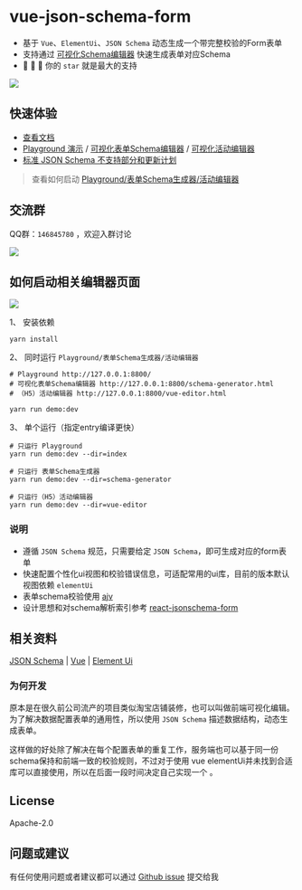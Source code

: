 # vue-json-schema-form
* 基于 `Vue`、`ElementUi`、`JSON Schema` 动态生成一个带完整校验的Form表单
* 支持通过 [可视化Schema编辑器](https://form.lljj.me/schema-generator.html "Vue JSON Schema Form 可视化编辑器") 快速生成表单对应Schema
* :star2: :star2: :star2: 你的 `star` 就是最大的支持

![](https://lljj-xxxx.oss-cn-hongkong.aliyuncs.com/vue-json-schema-form.gif)

## 快速体验
* [查看文档](https://vue-json-schema-form.lljj.me/ "Vue JSON Schema Docs")
* [Playground 演示](https://form.lljj.me/ "Vue JSON Schema Form Demo") / [可视化表单Schema编辑器](https://form.lljj.me/schema-generator.html "Vue JSON Schema Form 可视化编辑器") / [可视化活动编辑器](https://form.lljj.me/vue-editor.html)
* [标准 JSON Schema 不支持部分和更新计划](https://vue-json-schema-form.lljj.me/zh/guide/todo.html)

> 查看如何启动 [Playground/表单Schema生成器/活动编辑器](#如何启动相关编辑器页面)

## 交流群

QQ群：`146845780` ，欢迎入群讨论

![](https://lljj-xxxx.oss-cn-hongkong.aliyuncs.com/vjsf11.jpg)

## 如何启动相关编辑器页面

![](https://lljj-xxxx.oss-cn-hongkong.aliyuncs.com/vue-editor.jpg)

1、 安装依赖
```ssh
yarn install
```

2、 同时运行 `Playground/表单Schema生成器/活动编辑器`
```ssh
# Playground http://127.0.0.1:8800/
# 可视化表单Schema编辑器 http://127.0.0.1:8800/schema-generator.html
# （H5）活动编辑器 http://127.0.0.1:8800/vue-editor.html

yarn run demo:dev
```

3、 单个运行（指定entry编译更快）
```ssh
# 只运行 Playground
yarn run demo:dev --dir=index

# 只运行 表单Schema生成器
yarn run demo:dev --dir=schema-generator

# 只运行（H5）活动编辑器
yarn run demo:dev --dir=vue-editor
```

### 说明
* 遵循 `JSON Schema` 规范，只需要给定 `JSON Schema`，即可生成对应的form表单
* 快速配置个性化ui视图和校验错误信息，可适配常用的ui库，目前的版本默认视图依赖 `elementUi`
* 表单schema校验使用  [ajv](https://github.com/epoberezkin/ajv)
* 设计思想和对schema解析索引参考 [react-jsonschema-form](https://github.com/rjsf-team/react-jsonschema-form)

## 相关资料
[JSON Schema](https://json-schema.org/understanding-json-schema/index.html) |
[Vue](https://cn.vuejs.org/) |
[Element Ui](https://element.eleme.io/)

### 为何开发
原本是在很久前公司流产的项目类似淘宝店铺装修，也可以叫做前端可视化编辑。为了解决数据配置表单的通用性，所以使用 `JSON Schema` 描述数据结构，动态生成表单。

这样做的好处除了解决在每个配置表单的重复工作，服务端也可以基于同一份schema保持和前端一致的校验规则，不过对于使用 vue elementUi并未找到合适库可以直接使用，所以在后面一段时间决定自己实现一个 。

## License
Apache-2.0

## 问题或建议
有任何使用问题或者建议都可以通过 [Github issue](https://github.com/lljj-x/vue-json-schema-form/issues) 提交给我

